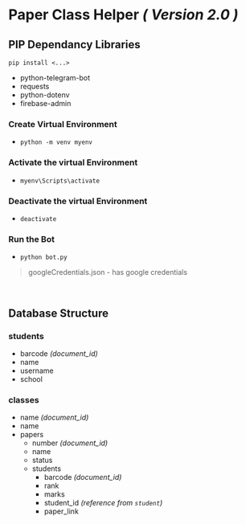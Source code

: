 # Paper Class Helper _( Version 2.0 )_

## PIP Dependancy Libraries

`pip install <...>`

-   python-telegram-bot
-   requests
-   python-dotenv
-   firebase-admin

### Create Virtual Environment

-   `python -m venv myenv`

### Activate the virtual Environment

-   `myenv\Scripts\activate`

### Deactivate the virtual Environment

-   `deactivate`

### Run the Bot

-   `python bot.py`

> googleCredentials.json - has google credentials

<br>

## Database Structure

### students

-   barcode _(document_id)_
-   name
-   username
-   school

### classes

-   name _(document_id)_
-   name
-   papers
    -   number _(document_id)_
    -   name
    -   status
    -   students
        -   barcode _(document_id)_
        -   rank
        -   marks
        -   student_id _(reference from `student`)_
        -   paper_link

